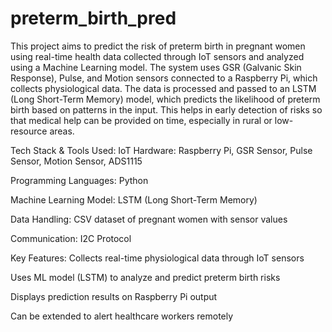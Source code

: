 # preterm_birth_pred
This project aims to predict the risk of preterm birth in pregnant women using real-time health data collected through IoT sensors and analyzed using a Machine Learning model. 
The system uses GSR (Galvanic Skin Response), Pulse, and Motion sensors connected to a Raspberry Pi, which collects physiological data. The data is processed and passed to an LSTM (Long Short-Term Memory) model, which predicts the likelihood of preterm birth based on patterns in the input.
This helps in early detection of risks so that medical help can be provided on time, especially in rural or low-resource areas.

Tech Stack & Tools Used:
IoT Hardware: Raspberry Pi, GSR Sensor, Pulse Sensor, Motion Sensor, ADS1115

Programming Languages: Python

Machine Learning Model: LSTM (Long Short-Term Memory)

Data Handling: CSV dataset of pregnant women with sensor values

Communication: I2C Protocol

Key Features:
Collects real-time physiological data through IoT sensors

Uses ML model (LSTM) to analyze and predict preterm birth risks

Displays prediction results on Raspberry Pi output

Can be extended to alert healthcare workers remotely
